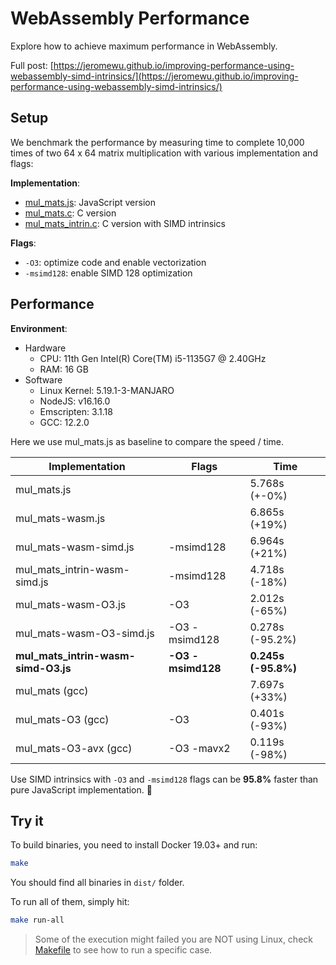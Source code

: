# WebAssembly Performance

Explore how to achieve maximum performance in WebAssembly.

Full post: [https://jeromewu.github.io/improving-performance-using-webassembly-simd-intrinsics/](https://jeromewu.github.io/improving-performance-using-webassembly-simd-intrinsics/)

## Setup

We benchmark the performance by measuring time to complete 10,000 times of two
64 x 64 matrix multiplication with various implementation and flags:

**Implementation**:

- [mul_mats.js](./mul_mats.js): JavaScript version
- [mul_mats.c](./mul_mats.c): C version
- [mul_mats_intrin.c](./mul_mats_intrin.c): C version with SIMD intrinsics

**Flags**:

- `-O3`: optimize code and enable vectorization
- `-msimd128`: enable SIMD 128 optimization

## Performance

**Environment**:

- Hardware
  - CPU: 11th Gen Intel(R) Core(TM) i5-1135G7 @ 2.40GHz
  - RAM: 16 GB
- Software
  - Linux Kernel: 5.19.1-3-MANJARO
  - NodeJS: v16.16.0
  - Emscripten: 3.1.18
  - GCC: 12.2.0

Here we use mul_mats.js as baseline to compare the speed / time.

| Implementation | Flags | Time |
| -------------- | ----- | ---- |
| mul_mats.js | | 5.768s (+-0%) |
| mul_mats-wasm.js | | 6.865s (+19%) |
| mul_mats-wasm-simd.js | -msimd128 | 6.964s (+21%) |
| mul_mats_intrin-wasm-simd.js | -msimd128 | 4.718s (-18%) |
| mul_mats-wasm-O3.js | -O3 | 2.012s (-65%) |
| mul_mats-wasm-O3-simd.js | -O3 -msimd128 | 0.278s (-95.2%) |
| **mul_mats_intrin-wasm-simd-O3.js** | **-O3 -msimd128** | **0.245s (-95.8%)** |
| mul_mats (gcc) | | 7.697s (+33%) |
| mul_mats-O3 (gcc) | -O3 | 0.401s (-93%) |
| mul_mats-O3-avx (gcc) | -O3 -mavx2 | 0.119s (-98%) |

Use SIMD intrinsics with `-O3` and `-msimd128` flags can be **95.8%** faster than pure
JavaScript implementation. :tada:

## Try it

To build binaries, you need to install Docker 19.03+ and run:

```bash
make
```

You should find all binaries in `dist/` folder.

To run all of them, simply hit:

```bash
make run-all
```

> Some of the execution might failed you are NOT using Linux, check
> [Makefile](./Makefile) to see how to run a specific case.
